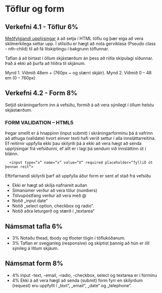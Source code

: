 # Töflur og form

## Verkefni 4.1 - Töflur 6%  

[Meðfylgjandi upplýsingar]() á að setja í HTML töflu og þær eiga að vera skilmerkilega settar upp. Í stílsíðu er hægt að nota gerviklasa (Pseudo class - nth-child) til að fá litskiptingu í bakgrunn töflunnar. 

Taflan á að birtast í öllum skjástærðum án þess að riðla skipulagi síðunnar. Það á ekki að þurfa að hliðra til skjánum. 

Mynd 1. Viðmið 48em + (760px ~ og stærri skjáir).
Mynd 2. Viðmið 0 – 48 em (0 – 760px)
      
## Verkefni 4.2 - Form 8% 

Setjið skráningarform inn á vefsíðu, formið á að vera sýnilegt í öllum helstu skjástærðum. 

### FORM VALIDATION – HTML5

Þegar smellt er á hnappinn (input submit) í skráningarforminu þá á vafrinn að athuga (validate) hvort einver texti hafi verið settur í alla innsláttarreitina. Ef reitirnir uppfylla ekki þau skilyrði þá á ekki að vera hægt að senda upplýsingar frá vefsíðunni, ef allt er í lagi þá sendum við innsláttinn út í bláinn. 
```
  <input type=“x“ name=“x“ value=“X“ required placeholder=“fyllið út þennan reit“>
```
Eftirfarnandi skilyrði þarf að uppfylla áður form er sent af stað frá vefsíðu

* Ekki er hægt að skilja nafnareit auðan 		
* Símanúmer verður að vera tölur (numbers)
* Tölvupóstfang verður að vera með @	      	
* Notið „input date“
* Notið „select option, checkbox og radio“. 	
* Notið aðra leturgerð og stærð í „textarea“

## Námsmat tafla 6%

* 3% 	Notaðu thead, tbody og tfooter tögin í töflukóðanum. 
* 3% 	Taflan er svegjanleg (responsive) og skiptist þannig að hún er öll sýnileg
á litlum skjáum.

## Námsmat form 8%

* 4%	input -text, -email, -radio, -checkbox, select og textarea er í forminu 
* 4%	Ekki á að vera hægt að senda (submit) form fyrr en skilyrðum (request)  eru uppfyllt í „text“, „email“, „date“ og „telephone“.

  
<!--* [Fylgigögn](https://github.com/vefhonnun/21V/tree/main/S%C3%BDnid%C3%A6mi/V-4)-->

